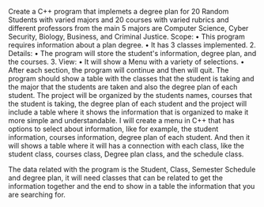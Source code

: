 
Create a C++ program that implemets a degree plan for 20 Random Students with varied majors and 20 courses with varied rubrics and different professors from the main 5 majors are Computer Science, Cyber Security, Biology, Business, and Criminal Justice.  Scope:
• This program requires information about a plan degree.
• It has 3 classes implemented.
2. Details:
• The program will store the student's information, degree plan,
and the courses.
3. View:
• It will show a Menu with a variety of selections.
• After each section, the program will continue and then will quit.  The program should show a table
with the classes that the student is taking and the major that the students are taken and also the degree
plan of each student.
The project will be organized by the students names, courses that the student is taking, the degree plan of
each student and the project will include a table where it shows the information that is organized to make it
more simple and understandable.
I will create a menu in C++ that has options to select about information, like for example, the student
information, courses information, degree plan of each student. And then it will shows a table where it will
has a connection with each class, like the student class, courses class, Degree plan class, and the schedule
class.

The data related with the program is the Student, Class, Semester Schedule and degree plan, it will need
classes that can be related to get the information together and the end to show in a table the information
that you are searching for.
